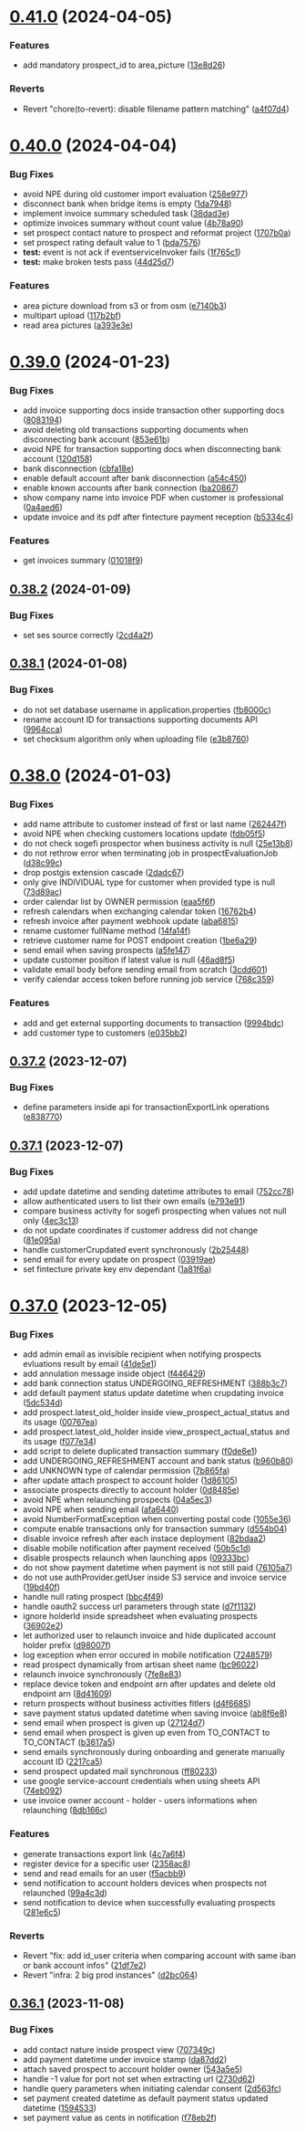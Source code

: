 # [0.41.0](https://github.com/b-partners/bpartners-api/compare/v0.40.0...v0.41.0) (2024-04-05)


### Features

* add mandatory prospect_id to area_picture ([13e8d26](https://github.com/b-partners/bpartners-api/commit/13e8d2636593c705c66e3386fc8f732a7e0294cc))


### Reverts

* Revert "chore(to-revert): disable filename pattern matching" ([a4f07d4](https://github.com/b-partners/bpartners-api/commit/a4f07d41b780d8e62a13f849a7d56eddd76a5b81))



# [0.40.0](https://github.com/b-partners/bpartners-api/compare/v0.39.0...v0.40.0) (2024-04-04)


### Bug Fixes

* avoid NPE during old customer import evaluation ([258e977](https://github.com/b-partners/bpartners-api/commit/258e97777ddb7f37a557f3def280c05d4254cbd9))
* disconnect bank when bridge items is empty ([1da7948](https://github.com/b-partners/bpartners-api/commit/1da7948ed6a8020b9aea405ed5bf44f650237a48))
* implement invoice summary scheduled task ([38dad3e](https://github.com/b-partners/bpartners-api/commit/38dad3ef0238b183e4a1ffef0a5bc8a94f27e0ac))
* optimize invoices summary without count value ([4b78a90](https://github.com/b-partners/bpartners-api/commit/4b78a903d94c13d6eca0725ed3d6899c97ceb66d))
* set prospect contact nature to prospect and reformat project ([1707b0a](https://github.com/b-partners/bpartners-api/commit/1707b0ad63cc9f6b0299b3156359a21bcde97e05))
* set prospect rating default value to 1 ([bda7576](https://github.com/b-partners/bpartners-api/commit/bda7576a97eef39bedc35804a43669b02e0d641b))
* **test:** event is not ack if eventserviceInvoker fails ([1f765c1](https://github.com/b-partners/bpartners-api/commit/1f765c17ef497d9a6880cc068c74848bb2a67745))
* **test:** make broken tests pass ([44d25d7](https://github.com/b-partners/bpartners-api/commit/44d25d7ec2dd28b2257db3b5f1ef3082d3f66602))


### Features

* area picture download from s3 or from osm ([e7140b3](https://github.com/b-partners/bpartners-api/commit/e7140b36075bdaf1c66a586625983a1b3d903da2))
* multipart upload ([117b2bf](https://github.com/b-partners/bpartners-api/commit/117b2bf154eaeb0cc40e7785b1fcf0f467446598))
* read area pictures ([a393e3e](https://github.com/b-partners/bpartners-api/commit/a393e3e4c6b12049b31aab8703dd959053e57639))



# [0.39.0](https://github.com/b-partners/bpartners-api/compare/v0.38.2...v0.39.0) (2024-01-23)


### Bug Fixes

* add invoice supporting docs inside transaction other supporting docs ([8083194](https://github.com/b-partners/bpartners-api/commit/808319490208adc51bdebff75e197e6c2c0c805f))
* avoid deleting old transactions supporting documents when disconnecting bank account ([853e61b](https://github.com/b-partners/bpartners-api/commit/853e61b2deb614d8e7bcf9e236caa6150cdae6ef))
* avoid NPE for transaction supporting docs when disconnecting bank account ([120d158](https://github.com/b-partners/bpartners-api/commit/120d1589f77d32c1ebc445295d41b2fa9f0d670f))
* bank disconnection ([cbfa18e](https://github.com/b-partners/bpartners-api/commit/cbfa18e63ac09a497ebb25814ea31e34253d8d09))
* enable default account after bank disconnection ([a54c450](https://github.com/b-partners/bpartners-api/commit/a54c4502a4a7789d9d75eb1ad1c517051eabb320))
* enable known accounts after bank connection ([ba20867](https://github.com/b-partners/bpartners-api/commit/ba208676291de3eb2d1f56f82c871f3e42aeb4ae))
* show company name into invoice PDF when customer is professional ([0a4aed6](https://github.com/b-partners/bpartners-api/commit/0a4aed64ec63e191259a9a9b62ab1e167e52de8c))
* update invoice and its pdf after fintecture payment reception ([b5334c4](https://github.com/b-partners/bpartners-api/commit/b5334c45875a407bfdbf2cdf382c2b25191f9fbf))


### Features

* get invoices summary ([01018f9](https://github.com/b-partners/bpartners-api/commit/01018f9b763f57b5f0504c22c27434e7e263e618))



## [0.38.2](https://github.com/b-partners/bpartners-api/compare/v0.38.1...v0.38.2) (2024-01-09)


### Bug Fixes

* set ses source correctly ([2cd4a2f](https://github.com/b-partners/bpartners-api/commit/2cd4a2faeebcc495455ace9afd184813733136a9))



## [0.38.1](https://github.com/b-partners/bpartners-api/compare/v0.38.0...v0.38.1) (2024-01-08)


### Bug Fixes

* do not set database username in application.properties ([fb8000c](https://github.com/b-partners/bpartners-api/commit/fb8000c5b7c9b31069f3babecf879ac0f89ef318))
* rename account ID for transactions supporting documents API ([9964cca](https://github.com/b-partners/bpartners-api/commit/9964cca5745ea5c2ec9e77248a33c961ae5e21e4))
* set checksum algorithm only when uploading file ([e3b8760](https://github.com/b-partners/bpartners-api/commit/e3b87602f8fbabc7c2d7031f841dd20aa6051765))



# [0.38.0](https://github.com/b-partners/bpartners-api/compare/v0.37.2...v0.38.0) (2024-01-03)


### Bug Fixes

* add name attribute to customer instead of first or last name ([262447f](https://github.com/b-partners/bpartners-api/commit/262447f746daf445f5690dee0529b9f2663edb79))
* avoid NPE when checking customers locations update ([fdb05f5](https://github.com/b-partners/bpartners-api/commit/fdb05f577822f82f416089c9fa57f4ccb16b7f54))
* do not check sogefi prospector when business activity is null ([25e13b8](https://github.com/b-partners/bpartners-api/commit/25e13b88039cf73a8b30c7ec40f572a3175209e8))
* do not rethrow error when terminating job in prospectEvaluationJob ([d38c99c](https://github.com/b-partners/bpartners-api/commit/d38c99c4a17bc2228431be7f4362966411816389))
* drop postgis extension cascade ([2dadc67](https://github.com/b-partners/bpartners-api/commit/2dadc67cd6e3450af41e6605d4212c72af44bc6e))
* only give INDIVIDUAL type for customer when provided type is null ([73d89ac](https://github.com/b-partners/bpartners-api/commit/73d89ac0323910f0308d72f26fc71c0b81192c19))
* order calendar list by OWNER permission ([eaa5f6f](https://github.com/b-partners/bpartners-api/commit/eaa5f6f104d9525027ebe23ecc24026ebcc7f911))
* refresh calendars when exchanging calendar token ([16762b4](https://github.com/b-partners/bpartners-api/commit/16762b419782aac55945f4c485bdd04bb1459972))
* refresh invoice after payment webhook update ([aba6815](https://github.com/b-partners/bpartners-api/commit/aba681517024e450beb6f0a08e7a0d12d0af242f))
* rename customer fullName method ([14fa14f](https://github.com/b-partners/bpartners-api/commit/14fa14f9a8f9b3de34254fd715eb859f2fb70fed))
* retrieve customer name for POST endpoint creation ([1be6a29](https://github.com/b-partners/bpartners-api/commit/1be6a29e4223f2bc52f0960ed131ef881d184655))
* send email when saving prospects ([a5fe147](https://github.com/b-partners/bpartners-api/commit/a5fe14784c2a4ee166e07ca9843d077ad87a9ae5))
* update customer position if latest value is null ([46ad8f5](https://github.com/b-partners/bpartners-api/commit/46ad8f5e7cba6ff73078f53684f933b87d904727))
* validate email body before sending email from scratch ([3cdd601](https://github.com/b-partners/bpartners-api/commit/3cdd601294069e69678c1c3246dc8c6d985ebd5f))
* verify calendar access token before running job service ([768c359](https://github.com/b-partners/bpartners-api/commit/768c35997ec989a27c8da299f0eff6ae7585e52b))


### Features

* add  and get external supporting documents to transaction ([9994bdc](https://github.com/b-partners/bpartners-api/commit/9994bdcf07c8a06f9b223d1c2f4c7be91f7fa316))
* add customer type to customers ([e035bb2](https://github.com/b-partners/bpartners-api/commit/e035bb270544c1f4db155c1563d9b206293b71e6))



## [0.37.2](https://github.com/b-partners/bpartners-api/compare/v0.37.1...v0.37.2) (2023-12-07)


### Bug Fixes

* define parameters inside api for transactionExportLink operations ([e838770](https://github.com/b-partners/bpartners-api/commit/e8387706e1197ae8f98a8d074dc6d3b07073b64e))



## [0.37.1](https://github.com/b-partners/bpartners-api/compare/v0.37.0...v0.37.1) (2023-12-07)


### Bug Fixes

* add update datetime and sending datetime attributes to email ([752cc78](https://github.com/b-partners/bpartners-api/commit/752cc7874d6e5319250cbca38bfce6e01aa9f0b9))
* allow authenticated users to list their own emails ([e793e91](https://github.com/b-partners/bpartners-api/commit/e793e9181ad491e95e926a95a51db9096a92e5a0))
* compare business activity for sogefi prospecting when values not null only ([4ec3c13](https://github.com/b-partners/bpartners-api/commit/4ec3c1327dfb71b37cb994a6e5e8ec353602848b))
* do not update coordinates if customer address did not change ([81e095a](https://github.com/b-partners/bpartners-api/commit/81e095a09fb077c31c432498f0298a8eda921297))
* handle customerCrupdated event synchronously ([2b25448](https://github.com/b-partners/bpartners-api/commit/2b25448705dc17a802dfd4389e6628e2d7e4e36c))
* send email for every update on prospect ([03919ae](https://github.com/b-partners/bpartners-api/commit/03919ae392a8946834a612e2a2782bffc4d28e7a))
* set fintecture private key env dependant ([1a81f6a](https://github.com/b-partners/bpartners-api/commit/1a81f6a64cc9f9581baeadbeaa5c2299622e5716))



# [0.37.0](https://github.com/b-partners/bpartners-api/compare/v0.36.1...v0.37.0) (2023-12-05)


### Bug Fixes

* add admin email as invisible recipient when notifying prospects evluations result by email ([41de5e1](https://github.com/b-partners/bpartners-api/commit/41de5e18cd44792aa62009e7f3934c61eca3ae5c))
* add annulation message inside object ([f446429](https://github.com/b-partners/bpartners-api/commit/f446429aebfd525a0f3f215dee339a0b55f52455))
* add bank connection status UNDERGOING_REFRESHMENT ([388b3c7](https://github.com/b-partners/bpartners-api/commit/388b3c784629d050fb7124abb5c4f674b9f0f542))
* add default payment status update datetime when crupdating invoice ([5dc534d](https://github.com/b-partners/bpartners-api/commit/5dc534d09f1b1bbe0cef745b332f12128381970a))
* add prospect.latest_old_holder inside view_prospect_actual_status and its usage ([00767ea](https://github.com/b-partners/bpartners-api/commit/00767ea1efa0e95424034f9670e5e44d647159b0))
* add prospect.latest_old_holder inside view_prospect_actual_status and its usage ([f077e34](https://github.com/b-partners/bpartners-api/commit/f077e3492fd384ff94de2c463e519e9c42773ab9))
* add script to delete duplicated transaction summary ([f0de6e1](https://github.com/b-partners/bpartners-api/commit/f0de6e1cc1d8c07544295cbbbf217c5fb7ed03b3))
* add UNDERGOING_REFRESHMENT account and bank status ([b960b80](https://github.com/b-partners/bpartners-api/commit/b960b80748617cb0d9b93c446ae5f1bb531d102f))
* add UNKNOWN type of calendar permission ([7b865fa](https://github.com/b-partners/bpartners-api/commit/7b865fa9260b29e6dcbf8c5fae8967fa1e63dfae))
* after update attach prospect to account holder ([1d86105](https://github.com/b-partners/bpartners-api/commit/1d861050e710020940853d9d809d359d1018d75d))
* associate prospects directly to account holder ([0d8485e](https://github.com/b-partners/bpartners-api/commit/0d8485e8f56477779ecf0cd0a6f2e0ebcd1b0c65))
* avoid NPE when relaunching prospects ([04a5ec3](https://github.com/b-partners/bpartners-api/commit/04a5ec39e78ba2d0faf76dd1d65017d4b89f7bea))
* avoid NPE when sending email ([afa6440](https://github.com/b-partners/bpartners-api/commit/afa64405d336e5d59a7854ffad5fa21f3e13a15f))
* avoid NumberFormatException when converting postal code ([1055e36](https://github.com/b-partners/bpartners-api/commit/1055e36919c7beb91da11a88c01ea8a56554be5b))
* compute enable transactions only for transaction summary ([d554b04](https://github.com/b-partners/bpartners-api/commit/d554b04a6720870b5af08cd9dac1ba01afb24501))
* disable invoice refresh after each instace deployment ([82bdaa2](https://github.com/b-partners/bpartners-api/commit/82bdaa277ef48c09595415924d425b5bf6f44b79))
* disable mobile notification after payment received ([50b5c1d](https://github.com/b-partners/bpartners-api/commit/50b5c1d6667aa5360e5f1729bf44ff5566cd3f49))
* disable prospects relaunch when launching apps ([09333bc](https://github.com/b-partners/bpartners-api/commit/09333bc3870318a52597278706afff0a0f102384))
* do not show payment datetime when payment is not still paid ([76105a7](https://github.com/b-partners/bpartners-api/commit/76105a7fb6be0705824029327157db6109018b25))
* do not use authProvider.getUser inside S3 service and invoice service ([19bd40f](https://github.com/b-partners/bpartners-api/commit/19bd40f5b44aefab5c3a545dc53f7b415dfc7c56))
* handle null rating prospect ([bbc4f49](https://github.com/b-partners/bpartners-api/commit/bbc4f49cdff2e2ea702153b75f953a121238cdfe))
* handle oauth2 success url parameters through state ([d7f1132](https://github.com/b-partners/bpartners-api/commit/d7f11323b911c751a52113ad222e69327b03f33f))
* ignore holderId inside spreadsheet when evaluating prospects ([36902e2](https://github.com/b-partners/bpartners-api/commit/36902e22cdd17e528011c07b9a47c733812c8c01))
* let authorized user to relaunch invoice and hide duplicated account holder prefix ([d98007f](https://github.com/b-partners/bpartners-api/commit/d98007fabf49661791059fd49c74a8e8d858bb72))
* log exception when error occured in mobile notification ([7248579](https://github.com/b-partners/bpartners-api/commit/724857957bb17c3453fc3991369312e347d3d45e))
* read prospect dynamically from artisan sheet name ([bc96022](https://github.com/b-partners/bpartners-api/commit/bc96022224ef64fd7a4fc943ba35cffe6bf8673e))
* relaunch invoice synchronously ([7fe8e83](https://github.com/b-partners/bpartners-api/commit/7fe8e8381175283a9ffdab75d2cebd967a23fdd7))
* replace device token and endpoint arn after updates and delete old endpoint arn ([8d41609](https://github.com/b-partners/bpartners-api/commit/8d41609fa7f5aef6e0f5a263d97f44b036cc8d41))
* return prospects without business activities fitlers ([d4f6685](https://github.com/b-partners/bpartners-api/commit/d4f66853af89f98abb926b70b0a2da576219901f))
* save payment status updated datetime when saving invoice ([ab8f6e8](https://github.com/b-partners/bpartners-api/commit/ab8f6e8fa771e8949abcbdc39c377f65cca6d49b))
* send email when prospect is given up ([27124d7](https://github.com/b-partners/bpartners-api/commit/27124d70d2ae91850c726ffda65c5982befd378b))
* send email when prospect is given up even from TO_CONTACT to TO_CONTACT ([b3617a5](https://github.com/b-partners/bpartners-api/commit/b3617a513cc669f863472bacdb9ad418881aa1d9))
* send emails synchronously during onboarding and generate manually account ID ([2217ca5](https://github.com/b-partners/bpartners-api/commit/2217ca562310d8b72714b33acd65312ba2455f36))
* send prospect updated mail synchronous ([ff80233](https://github.com/b-partners/bpartners-api/commit/ff802339e14cacdfd1b813a4c5b32647299236ba))
* use google service-account credentials when using sheets API ([74eb092](https://github.com/b-partners/bpartners-api/commit/74eb0921ea4057efcfd03d58f7a9b03e2831c4b5))
* use invoice owner account - holder - users informations when relaunching ([8db166c](https://github.com/b-partners/bpartners-api/commit/8db166c720e61a0a7d8869710cc5574d58233265))


### Features

* generate transactions export link ([4c7a6f4](https://github.com/b-partners/bpartners-api/commit/4c7a6f4e5e54e2dca7849c7ca84191c1a29e9d0c))
* register device for a specific user ([2358ac8](https://github.com/b-partners/bpartners-api/commit/2358ac8794e99a23984f02c297584f481d0115b0))
* send and read emails for an user ([f5acbb9](https://github.com/b-partners/bpartners-api/commit/f5acbb94e33491c6e5c3f0bfbc6476011da76268))
* send notification to account holders devices when prospects not relaunched ([99a4c3d](https://github.com/b-partners/bpartners-api/commit/99a4c3dcac97704394622e61e42275992b19ddf1))
* send notification to device when successfully evaluating prospects ([281e6c5](https://github.com/b-partners/bpartners-api/commit/281e6c5bc1bec47d5f71066a890be811c43a7f7d))


### Reverts

* Revert "fix: add id_user criteria when comparing account with same iban or bank account infos" ([21df7e2](https://github.com/b-partners/bpartners-api/commit/21df7e2a0b138ce004fddd4b23039caefd074550))
* Revert "infra: 2 big prod instances" ([d2bc064](https://github.com/b-partners/bpartners-api/commit/d2bc064f844cfc188c5078ac574851ef6bf56a8d))



## [0.36.1](https://github.com/b-partners/bpartners-api/compare/v0.36.0...v0.36.1) (2023-11-08)


### Bug Fixes

* add contact nature inside prospect view ([707349c](https://github.com/b-partners/bpartners-api/commit/707349c56fd02943639d486aaf23fdab6e31e1cc))
* add payment datetime under invoice stamp ([da87dd2](https://github.com/b-partners/bpartners-api/commit/da87dd2d066d6dd31f30ee11dcc3c6cb99805097))
* attach saved prospect to account holder owner ([543a5e5](https://github.com/b-partners/bpartners-api/commit/543a5e56b90e3b337318b47d1de3041a0265fae5))
* handle -1 value for port not set when extracting url ([2730d62](https://github.com/b-partners/bpartners-api/commit/2730d62bd24e8aea03d3001b05c1f4563bf63f4f))
* handle query parameters when initiating calendar consent ([2d563fc](https://github.com/b-partners/bpartners-api/commit/2d563fca7d0b02b928f856707dff26bb10feae2c))
* set payment created datetime as default payment status updated datetime ([1594533](https://github.com/b-partners/bpartners-api/commit/159453301718e7269f9dc08a1cc143095f39aced))
* set payment value as cents in notification ([f78eb2f](https://github.com/b-partners/bpartners-api/commit/f78eb2f02d25f65b41c1ac858a9acf2f6ef7d824))



